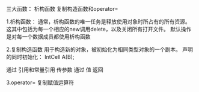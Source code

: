 三大函数： 析构函数 复制构造函数和operator=

1.析构函数：
通常，析构函数的唯一任务是释放使用对象时所占有的所有资源。
这其中包括为每一个相应的new调用delete，以及关闭所有打开文件。
默认操作是对每一个数据成员都使用析构函数

2.复制构造函数
用于构造新的对象，被初始化为相同类型对象的一个副本。
声明的同时初始化： IntCell A(B);

通过 引用和常量引用 传参数
通过 值 返回

3.operator=
复制赋值运算符


